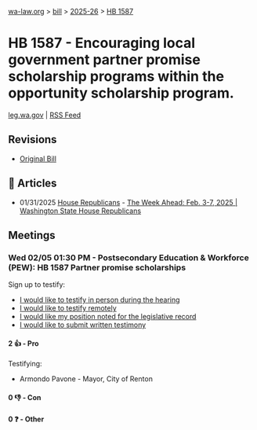 [wa-law.org](/) > [bill](/bill/) > [2025-26](/bill/2025-26/) > [HB 1587](/bill/2025-26/hb/1587/)

# HB 1587 - Encouraging local government partner promise scholarship programs within the opportunity scholarship program.
[leg.wa.gov](https://app.leg.wa.gov/billsummary?BillNumber=1587&Year=2025&Initiative=false) | [RSS Feed](./rss.xml)

## Revisions
* [Original Bill](1/)

## 📰 Articles
* 01/31/2025 [House Republicans](/org/house_republicans/) - [The Week Ahead: Feb. 3-7, 2025 | Washington State House Republicans](https://houserepublicans.wa.gov/week/the-week-ahead-feb-3-7-2025/#:~:text=HB%201587)

## Meetings
### Wed 02/05 01:30 PM - Postsecondary Education & Workforce (PEW): HB 1587 Partner promise scholarships
Sign up to testify:
* [I would like to testify in person during the hearing](https://app.leg.wa.gov/csi/Testifier/Add?chamber=House&mId=32677&aId=162624&caId=25471&tId=1)
* [I would like to testify remotely](https://app.leg.wa.gov/csi/Testifier/Add?chamber=House&mId=32677&aId=162624&caId=25471&tId=2)
* [I would like my position noted for the legislative record](https://app.leg.wa.gov/csi/Testifier/Add?chamber=House&mId=32677&aId=162624&caId=25471&tId=3)
* [I would like to submit written testimony](https://app.leg.wa.gov/csi/Testifier/Add?chamber=House&mId=32677&aId=162624&caId=25471&tId=4)

#### 2 👍 - Pro
Testifying:
* Armondo Pavone - Mayor, City of Renton

#### 0 👎 - Con

#### 0 ❓ - Other
